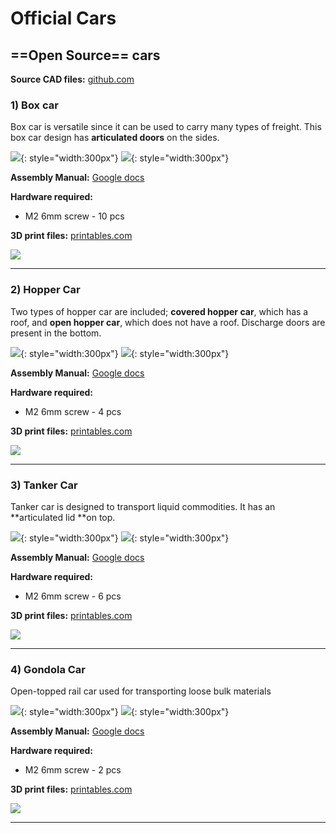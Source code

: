 # Official Cars

## ==Open Source== cars
**Source CAD files:** [github.com](https://github.com/DragonRailway/Train-Cars)
### 1) Box car 

Box car is versatile since it can be used to carry many types of freight. This box car design has **articulated doors** on the sides.

![](images/car-box-poster.jpg){: style="width:300px"}
![](images/car-box-pers.jpg){: style="width:300px"}

**Assembly Manual:** [Google docs](https://docs.google.com/presentation/d/1QOl0qDeQsNaM7NYWQ3y_6q2BiEAHNwMJUmY3K6SaFdI)

**Hardware required:**

- M2 6mm screw - 10 pcs

**3D print files:** [printables.com](https://www.printables.com/model/353604)

![](license/by.svg)

---
### 2) Hopper Car 
Two types of hopper car are included; **covered hopper car**, which has a roof, and **open hopper car**, which does not have a roof. Discharge doors are present in the bottom.

![](images/car-hopper-poster.jpg){: style="width:300px"}
![](images/car-hopper-pers.jpg){: style="width:300px"}

**Assembly Manual:** [Google docs](https://docs.google.com/presentation/d/1iU-ttXTgNcPpUE42wt78x6EWrf-P82RBcV8F3IRCtmg)

**Hardware required:**

- M2 6mm screw - 4 pcs

**3D print files:** [printables.com](https://www.printables.com/model/357451)

![](license/by.svg)

---
### 3) Tanker Car 
 Tanker car is designed to transport liquid commodities. It has an **articulated lid **on top.
 
![](images/car-tanker-poster.jpg){: style="width:300px"}
![](images/car-tanker-pers.jpg){: style="width:300px"}

**Assembly Manual:** [Google docs](https://docs.google.com/presentation/d/1amTaQcBqJWaaYxetjwK-Y26eBoXR3GLliDiPafnYE5A)

**Hardware required:**

- M2 6mm screw - 6 pcs

**3D print files:** [printables.com](https://www.printables.com/model/356543)

![](license/by.svg)

---
### 4) Gondola Car 
Open-topped rail car used for transporting loose bulk materials

![](images/car-gondola-poster.jpg){: style="width:300px"}
![](images/car-gondola-pers.jpg){: style="width:300px"}

**Assembly Manual:** [Google docs](https://docs.google.com/presentation/d/102VrKlGLoD_NahUVsSfriT2jJ1hHsR2ZKuGsm1vku_k)

**Hardware required:**

- M2 6mm screw - 2 pcs

**3D print files:** [printables.com](https://www.printables.com/model/356543)

![](license/by.svg)

---